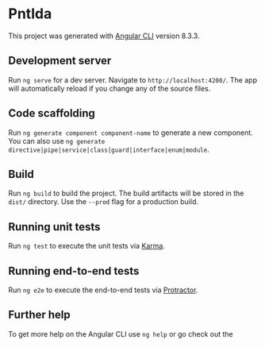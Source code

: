# Pntlda

This project was generated with [Angular CLI](https://github.com/angular/angular-cli) version 8.3.3.

## Development server

Run `ng serve` for a dev server. Navigate to `http://localhost:4200/`. The app will automatically reload if you change any of the source files.

## Code scaffolding

Run `ng generate component component-name` to generate a new component. You can also use `ng generate directive|pipe|service|class|guard|interface|enum|module`.

## Build

Run `ng build` to build the project. The build artifacts will be stored in the `dist/` directory. Use the `--prod` flag for a production build.

## Running unit tests

Run `ng test` to execute the unit tests via [Karma](https://karma-runner.github.io).

## Running end-to-end tests

Run `ng e2e` to execute the end-to-end tests via [Protractor](http://www.protractortest.org/).

## Further help

To get more help on the Angular CLI use `ng help` or go check out the [Angular CLI README](https://github.com/angular/angular-cli/blob/master/README.md).


## GENERATE DIST FILES
ng build --configuration=develop --output-path=dist/ac-cthupon-ui/develop --output-hashing=all
ng build --configuration=qa --output-path=dist/ac-cthupon-ui/qa --output-hashing=all 
ng build --configuration=demo --output-path=dist/ac-cthupon-ui/demo --output-hashing=all
ng build --configuration=production --output-path=dist/ac-cthupon-ui/production --output-hashing=all